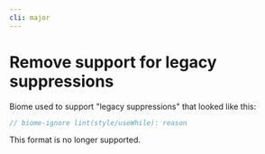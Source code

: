 ```yaml
---
cli: major
---
```


# Remove support for legacy suppressions

Biome used to support "legacy suppressions" that looked like this:

```js
// biome-ignore lint(style/useWhile): reason
```

This format is no longer supported.
